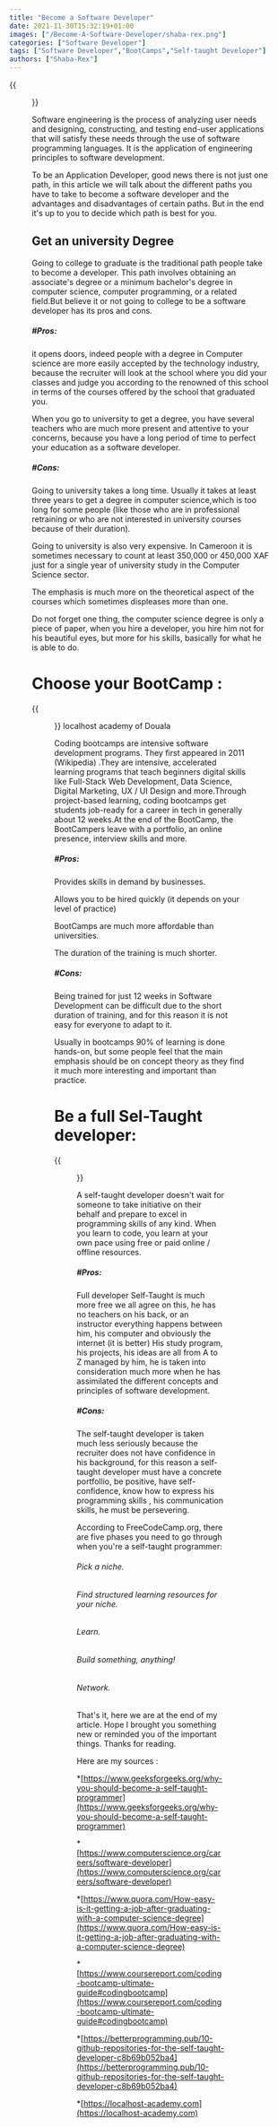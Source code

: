 ```yaml
---
title: "Become a Software Developer"
date: 2021-11-30T15:32:19+01:00
images: ["/Become-A-Software-Developer/shaba-rex.png"]
categories: ["Software Developer"]
tags: ["Software Developer","BootCamps","Self-taught Developer"]
authors: ["Shaba-Rex"]
---
```


{{<figure src="/Become-A-Software-Developer/viva the it.jpeg"  alt="Software Engineering is Cool">}}

Software engineering is the process of analyzing user needs and designing, constructing, and testing end-user applications that will satisfy these needs through the use of software programming languages. It is the application of engineering principles to software development.

To be an Application Developer, good news there is not just one path, in this article we will talk about the different paths you have to take to become a software developer and the advantages and disadvantages of certain paths. But in the end it's up to you to decide which path is best for you.

## Get an university Degree

Going to college to graduate is the traditional path people take to become a developer.
This path involves obtaining an associate's degree or a minimum bachelor's degree in computer science, computer programming, or a related field.But believe it or not going to college to be a software developer has its pros and cons.

##### #Pros:

it opens doors, indeed people with a degree in Computer science are more easily accepted by the technology industry, because the recruiter will look at the school where you did your classes and judge you according to the renowned of this school in terms of the courses offered by the school that graduated you.

When you go to university to get a degree, you have several teachers who are much more present and attentive to your concerns, because you have a long period of time to perfect your education as a software developer.

##### #Cons:

Going to university takes a long time. Usually it takes at least three years to get a degree in computer science,which is too long for some people (like those who are in professional retraining or who are not interested in university courses because of their duration).

Going to university is also very expensive. In Cameroon it is sometimes necessary to count at least 350,000 or 450,000 XAF just for a single year of university study in the Computer Science sector.

The emphasis is much more on the theoretical aspect of the courses which sometimes displeases more than one.

Do not forget one thing, the computer science degree is only a piece of paper, when you hire a developer, you hire him not for his beautiful eyes, but more for his skills, basically for what he is able to do.

# Choose your BootCamp :

{{<figure src="/Become-A-Software-Developer/Localhost academy.png"  alt="Image de la localHost Academy Douala">}}
localhost academy of Douala 

Coding bootcamps are intensive software development programs. They first appeared in 2011 (Wikipedia) .They are intensive, accelerated learning programs that teach beginners digital skills like Full-Stack Web Development, Data Science, Digital Marketing, UX / UI Design and more.Through project-based learning, coding bootcamps get students job-ready for a career in tech in generally about 12 weeks.At the end of the BootCamp, the BootCampers leave with a portfolio, an online presence, interview skills and more.

##### #Pros:

Provides skills in demand by businesses.

Allows you to be hired quickly (it depends on your level of practice)

BootCamps are much more affordable than universities.

The duration of the training is much shorter.

##### #Cons:

Being trained for just 12 weeks in Software Development can be difficult due to the short duration of training, and for this reason it is not easy for everyone to adapt to it.

Usually in bootcamps 90% of learning is done hands-on, but some people feel that the main emphasis should be on concept theory as they find it much more interesting and important than practice.

# Be a full Sel-Taught developer:

{{<figure src="/Become-A-Software-Developer/self-taught-developer.jpg"  alt="self-taught-developer">}}

A self-taught developer doesn't wait for someone to take initiative on their behalf and prepare to excel in programming skills of any kind. When you learn to code, you learn at your own pace using free or paid online / offline resources.

##### #Pros:

Full developer Self-Taught is much more free we all agree on this, he has no teachers on his back, or an instructor everything happens between him, his computer and obviously the internet (it is better)
His study program, his projects, his ideas are all from A to Z managed by him, he is taken into consideration much more when he has assimilated the different concepts and principles of software development.

##### #Cons:

The self-taught developer is taken much less seriously because the recruiter does not have confidence in his background, for this reason a self-taught developer must have a concrete portfollio, be positive, have self-confidence, know how to express his programming skills , his communication skills, he must be persevering.

According to FreeCodeCamp.org, there are five phases you need to go through when you're a self-taught programmer:

###### Pick a niche.
###### Find structured learning resources for your niche.
###### Learn.
###### Build something, anything!
###### Network.


That's it, here we are at the end of my article. Hope I brought you something new or reminded you of the important things. Thanks for reading.

Here are my sources :

*[https://www.geeksforgeeks.org/why-you-should-become-a-self-taught-programmer](https://www.geeksforgeeks.org/why-you-should-become-a-self-taught-programmer)

*[https://www.computerscience.org/careers/software-developer](https://www.computerscience.org/careers/software-developer)

*[https://www.quora.com/How-easy-is-it-getting-a-job-after-graduating-with-a-computer-science-degree](https://www.quora.com/How-easy-is-it-getting-a-job-after-graduating-with-a-computer-science-degree)

*[https://www.coursereport.com/coding-bootcamp-ultimate-guide#codingbootcamp](https://www.coursereport.com/coding-bootcamp-ultimate-guide#codingbootcamp)

*[https://betterprogramming.pub/10-github-repositories-for-the-self-taught-developer-c8b69b052ba4](https://betterprogramming.pub/10-github-repositories-for-the-self-taught-developer-c8b69b052ba4)

*[https://localhost-academy.com](https://localhost-academy.com)
